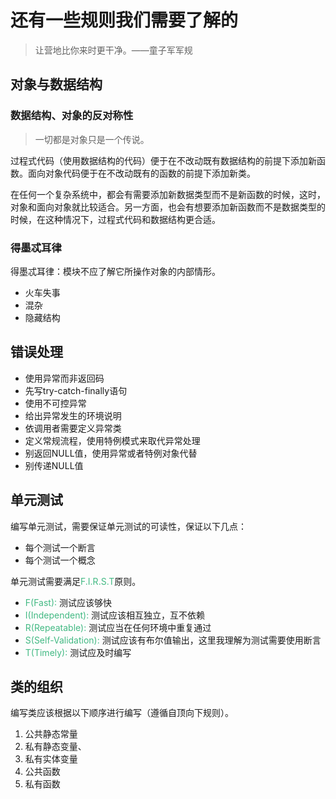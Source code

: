 # 还有一些规则我们需要了解的

> 让营地比你来时更干净。——童子军军规

## 对象与数据结构

### 数据结构、对象的反对称性

> 一切都是对象只是一个传说。

过程式代码（使用数据结构的代码）便于在不改动既有数据结构的前提下添加新函数。面向对象代码便于在不改动既有的函数的前提下添加新类。

在任何一个复杂系统中，都会有需要添加新数据类型而不是新函数的时候，这时，对象和面向对象就比较适合。另一方面，也会有想要添加新函数而不是数据类型的时候，在这种情况下，过程式代码和数据结构更合适。

### 得墨忒耳律

得墨忒耳律：模块不应了解它所操作对象的内部情形。

- 火车失事
- 混杂
- 隐藏结构

## 错误处理

- 使用异常而非返回码
- 先写try-catch-finally语句
- 使用不可控异常
- 给出异常发生的环境说明
- 依调用者需要定义异常类
- 定义常规流程，使用特例模式来取代异常处理
- 别返回NULL值，使用异常或者特例对象代替
- 别传递NULL值

## 单元测试

编写单元测试，需要保证单元测试的可读性，保证以下几点：

- 每个测试一个断言
- 每个测试一个概念

单元测试需要满足<font color=#42b983>F.I.R.S.T</font>原则。

- <font color=#42b983>F(Fast):</font> 测试应该够快
- <font color=#42b983>I(Independent):</font> 测试应该相互独立，互不依赖
- <font color=#42b983>R(Repeatable):</font> 测试应当在任何环境中重复通过
- <font color=#42b983>S(Self-Validation):</font> 测试应该有布尔值输出，这里我理解为测试需要使用断言
- <font color=#42b983>T(Timely):</font> 测试应及时编写

## 类的组织

编写类应该根据以下顺序进行编写（遵循自顶向下规则）。

1. 公共静态常量
2. 私有静态变量、
3. 私有实体变量
4. 公共函数
5. 私有函数
